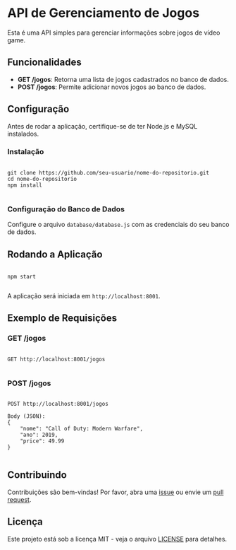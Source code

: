 

<body>
    <h1>API de Gerenciamento de Jogos</h1>

  <p>Esta é uma API simples para gerenciar informações sobre jogos de vídeo game.</p>

  <h2>Funcionalidades</h2>

   <ul>
        <li><strong>GET /jogos</strong>: Retorna uma lista de jogos cadastrados no banco de dados.</li>
        <li><strong>POST /jogos</strong>: Permite adicionar novos jogos ao banco de dados.</li>
    </ul>

   <h2>Configuração</h2>
    <p>Antes de rodar a aplicação, certifique-se de ter Node.js e MySQL instalados.</p>

   <h3>Instalação</h3>

   <pre><code>
git clone https://github.com/seu-usuario/nome-do-repositorio.git
cd nome-do-repositorio
npm install
    </code></pre>

   <h3>Configuração do Banco de Dados</h3>

  <p>Configure o arquivo <code>database/database.js</code> com as credenciais do seu banco de dados.</p>

   <h2>Rodando a Aplicação</h2>

   <pre><code>
npm start
    </code></pre>

  <p>A aplicação será iniciada em <code>http://localhost:8001</code>.</p>

   <h2>Exemplo de Requisições</h2>

  <h3>GET /jogos</h3>

  <pre><code>
GET http://localhost:8001/jogos
    </code></pre>

   <h3>POST /jogos</h3>

   <pre><code>
POST http://localhost:8001/jogos

Body (JSON):
{
    "nome": "Call of Duty: Modern Warfare",
    "ano": 2019,
    "price": 49.99
}
    </code></pre>

  <h2>Contribuindo</h2>

  <p>Contribuições são bem-vindas! Por favor, abra uma <a href="https://github.com/seu-usuario/nome-do-repositorio/issues">issue</a> ou envie um <a href="https://github.com/seu-usuario/nome-do-repositorio/pulls">pull request</a>.</p>

   <h2>Licença</h2>

  <p>Este projeto está sob a licença MIT - veja o arquivo <a href="LICENSE">LICENSE</a> para detalhes.</p>

</body>

</html>
